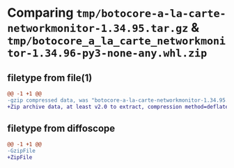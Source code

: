 # Comparing `tmp/botocore-a-la-carte-networkmonitor-1.34.95.tar.gz` & `tmp/botocore_a_la_carte_networkmonitor-1.34.96-py3-none-any.whl.zip`

## filetype from file(1)

```diff
@@ -1 +1 @@
-gzip compressed data, was "botocore-a-la-carte-networkmonitor-1.34.95.tar", last modified: Wed May  1 01:06:31 2024, max compression
+Zip archive data, at least v2.0 to extract, compression method=deflate
```

## filetype from diffoscope

```diff
@@ -1 +1 @@
-GzipFile
+ZipFile
```


